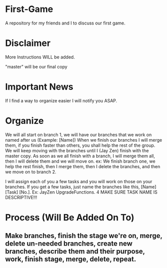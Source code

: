 # First-Game
A repository for my friends and I to discuss our first game.

# Disclaimer
More Instructions WILL be added.

"master" will be our final copy

# Important News

If I find a way to organize easier I will notify you ASAP.

# Organize

We will all start on branch 1, we will have our branches that we work on named after us (Example: [Name]) 
When we finish our branches I will merge them, if you finish faster than others, you shall help the rest of the group.
We will keep moving with the branches until I (Jay Zen) finish with the master copy.
As soon as we all finish with a branch, I will merge them all, then I will delete them and we will move on. ex: We finish branch one, we help the rest finish, then I merge them, then I delete the branches, and then we move on to branch 2.

I will assign each of you a few tasks and you will work on those on your branches.
If you get a few tasks, just name the branches like this, [Name] [Task] [No.]. Ex: JayZen UpgradeFunctions. 4
MAKE SURE TASK NAME IS DESCRIPTIVE!!!

# Process (Will Be Added On To)

Make branches, finish the stage we're on, merge, delete un-needed branches, create new branches, describe them and their purpose, work, finish stage, merge, delete, repeat.
-------------------------------------------------------
